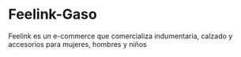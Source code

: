 # Feelink-Gaso
Feelink es un e-commerce que comercializa indumentaria, calzado y accesorios para mujeres, hombres y niños
